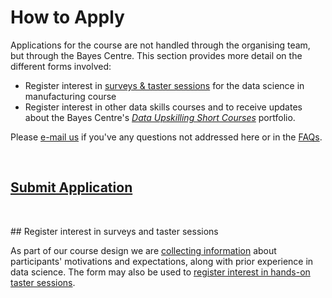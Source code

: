 # How to Apply 

Applications for the course are not handled through the organising team, but through the Bayes Centre.  This section provides more detail on the different forms involved:
  
  * Register interest in [surveys & taster sessions]([https://forms.gle/9ZWPn8fDHZiDXNBR9](https://docs.google.com/forms/d/e/1FAIpQLSd-XnKGz8wiQv27VyqMHgJlgwHZrSU4-ZtHVHMCKUvzq8hA9Q/viewform?usp=sf_link)) for the data science in manufacturing course
  * Register interest in other data skills courses and to receive updates about the Bayes Centre's [*Data Upskilling Short Courses*](https://www.ed.ac.uk/bayes/about-us/our-work/education/workforce-development) portfolio.

Please [e-mail us](mailto:datascimanu@gmail.com ) if you've any questions not addressed here or in the [FAQs](faqs.md). 
<p>&nbsp;</p>


## [Submit Application]( https://forms.office.com/e/wbV4rke5Wh)


<p>&nbsp;</p>
<a name = "register_interest_datascimanu_course"></a>
## Register interest in surveys and taster sessions

As part of our course design we are [collecting information](https://forms.gle/9ZWPn8fDHZiDXNBR9) about participants' motivations and expectations, along with prior experience in data science. The form may also be used to [register interest in hands-on taster sessions](https://forms.gle/9ZWPn8fDHZiDXNBR9).
<p>&nbsp;</p>

<a name = "funding_applications"></a>
<!-- ## Eligibility for funding
Course fees for 21/22 are £XXX, but funded places are available for people employed, unemployed or furloughed in Scotland who meet Scottish Funding Council eligibility criteria. Follow this [link](https://www.ed.ac.uk/bayes/about-us/our-work/education/workforce-development/how-to-apply) for more information on funding. It is currently https://www.ed.ac.uk/bayes/about-us/our-work/education/workforce-development/how-to-apply but this will change when our new website goes live. -->


<!-- <a name = "course_applications"></a>
## Completing course application form

A single [form](https://www.ed.ac.uk/bayes/about-us/our-work/education/workforce-development/how-to-apply) is in use for a set of courses within the Bayes Centre's *Data Skills Workforce Development* portfolio; the form must therefore satisfy all courses' requirements and also the University of Edinburgh's formal requirements for applications. Bearing in mind that the data visualisation course has an atypical target student group, we highlight mandatory sections and where our requirements may differ from the standard, and provide answers to common questions from applicants. Please [e-mail us](mailto:datascimanu@gmail.com ) if you have any other questions. 

Guidelines follow on how to fill in the University's application form. 

### Starting data
Please select start date *1 May* to open the application form. Applications will be processed on a rolling basis. We recommend applying as early as poosible and _at least two weeks in advance of the course start_ (**4 May**).


### Sections 1&ndash;3 
cover basic personal details &ndash; the form will indicate fields that are required. 


### Section 4&ndash; Programme 

We highlight below only those sections that are mandatory. You may leave other sections blank or enter **N/A** 

<h4>Personal Statement</h4>

You **MUST** state that you are registering for the course ***'Data Visualisation for Professionals'*** here. This field asks also for some indication of your motivation for taking this
course. 

<h4>Relevant Knowledge/Training Skills</h4>

Please provide a brief summary, describing how you qualify to take the course &ndash; the form provides some detail about what is required here.


### Sections 5&ndash; Qualifications &amp; 6&ndash; Employment

Because is is accredited, the university requires evidence that you are qualified to take the course. Please provide information on either academic or professional qualifications:

1. evidence of completion of a university degree, using copies of certificates or transcripts or links to institutions that generate formal verfication of your degree. Please note that *ANY* university degree is acceptable; we do *NOT* require applicants to have a technical or computer-related degree. 
If you do not have a degree or other tertiary qualification please enter ***N/A*** for this section. 

2. a CV detailing professional experience. As above, this may be in *ANY* domain or sector. Please note that your professional experience overall, beyond school, rather than current employment status, is what is of relevance to this application. We have interest registered by professionals across a wide range of sectors, educational backgrounds, in paid, unpaid and out of employment; we anticipate each will bring their experience in life and at work to enrich learning during hands-on sessions. 


### Section 7&ndash; Finance

If you have made an application for a fee waiver please state this. If you used a different e-mail from that for this application please provide that here so that the two applications may be linked. 
If you meet the [eligibility requirements for a waiver](https://www.ed.ac.uk/bayes/about-us/our-work/education/workforce-development/eligibility-funding) but have not yet applied for one please indicate here whether or not you wish to be considered for one. 

If you do NOT qualify for a waiver please [e-mail Bayes](mailto:bayes-training@ed.ac.uk) for more information about paying for a place.


### Section 8&ndash; Referees

You may be required to provide a referee &ndash; this may be your current or a previous employer, a  colleague who knows you in a work or more informal capacity. While a formal letterhead is preferable, considering the restrictions of the current lockdown a reference by e-mail, preferably from an organisational address, that also states the working relationship with your referee may be submitted.  

If you provide a peer / colleague / personal referee please ask them to indicate in their reference understanding of your capability to take the course. This does not need to be explicit, but may refer, for example, to a working relationship, or mention capabilities or skills they have observed in their interaction with you, or relevant activities you have undertaken. Please note that such references do not have to be on a letterhead.

Please provide contact details including e-mail in this section; the University will send information on how to submit the reference directly to your referee. -->

